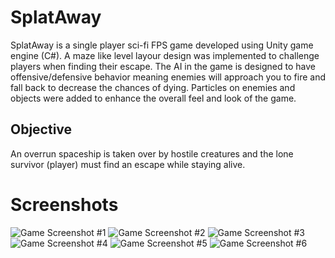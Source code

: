 # SplatAway
SplatAway is a single player sci-fi FPS game developed using Unity game engine (C#). A maze like level layour design was implemented to challenge players when finding their escape. The AI in the game is designed to have offensive/defensive behavior meaning enemies will approach you to fire and fall back to decrease the chances of dying. Particles on enemies and objects were added to enhance the overall feel and look of the game.
## Objective
An overrun spaceship is taken over by hostile creatures and the lone survivor (player) must find an escape while staying alive.

# Screenshots
![Game Screenshot #1](https://github.com/tzaitoun71/SplatAway/blob/master/game1.png)
![Game Screenshot #2](https://github.com/tzaitoun71/SplatAway/blob/master/game2.png)
![Game Screenshot #3](https://github.com/tzaitoun71/SplatAway/blob/master/game3.png)
![Game Screenshot #4](https://github.com/tzaitoun71/SplatAway/blob/master/game4.png)
![Game Screenshot #5](https://github.com/tzaitoun71/SplatAway/blob/master/game5.png)
![Game Screenshot #6](https://github.com/tzaitoun71/SplatAway/blob/master/game6.png)
